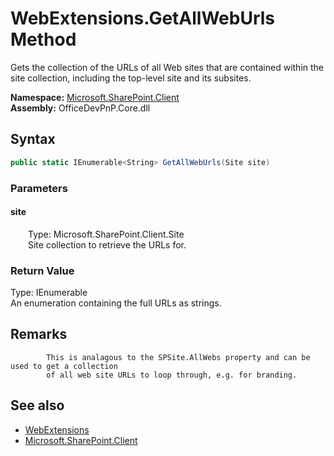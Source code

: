 # WebExtensions.GetAllWebUrls Method  
 Gets the collection of the URLs of all Web sites that are contained within the site collection, including the top-level site and its subsites.   

**Namespace:** [Microsoft.SharePoint.Client](Microsoft.SharePoint.Client.md)  
**Assembly:** OfficeDevPnP.Core.dll  
## Syntax
```C#
public static IEnumerable<String> GetAllWebUrls(Site site)
```
### Parameters
#### site  
&emsp;&emsp;Type: Microsoft.SharePoint.Client.Site  
&emsp;&emsp;Site collection to retrieve the URLs for.  

  

### Return Value
Type: IEnumerable<String>  
An enumeration containing the full URLs as strings.  


## Remarks 

            This is analagous to the SPSite.AllWebs property and can be used to get a collection
            of all web site URLs to loop through, e.g. for branding.
            
## See also
- [WebExtensions](Microsoft.SharePoint.Client.WebExtensions.md) 
- [Microsoft.SharePoint.Client](Microsoft.SharePoint.Client.md) 
